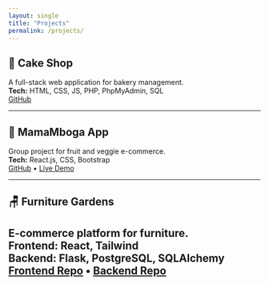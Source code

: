 ```yaml
---
layout: single
title: "Projects"
permalink: /projects/
---
```


## 🧁 Cake Shop

A full-stack web application for bakery management.  
**Tech:** HTML, CSS, JS, PHP, PhpMyAdmin, SQL  
[GitHub](#)

---

## 🥬 MamaMboga App

Group project for fruit and veggie e-commerce.  
**Tech:** React.js, CSS, Bootstrap  
[GitHub](#) • [Live Demo](#)

---

## 🪑 Furniture Gardens

E-commerce platform for furniture.  
**Frontend:** React, Tailwind  
**Backend:** Flask, PostgreSQL, SQLAlchemy  
[Frontend Repo](#) • [Backend Repo](#)
-
